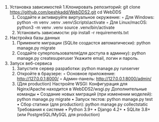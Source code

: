 1. Установка зависимостей
1.Клонировать репозиторий:
       git clone https://github.com/peshkadd/WebDDS2.git
       cd WebDDS
    1. Создайте и активируйте виртуальное окружение:
        ◦ Для Windows:
          python -m venv .venv
          .venv\Scripts\activate
        ◦ Для Linux/macOS:
          python3 -m venv .venv
          source .venv/bin/activate
    2. Установить зависимости:
       pip install -r requirements.txt
2. Настройка базы данных
    1. Примените миграции (SQLite создастся автоматически):
       python manage.py migrate
    2. Создайте суперпользователя(для доступа в админку):
       python manage.py createsuperuser
       Укажите email, логин и пароль.
3. Запуск веб-сервиса
    1. Запустите сервер разработки:
       python manage.py runserver
    2. Откройте в браузере:
        ◦ Основное приложение: http://127.0.0.1:8000/
        ◦ Админ-панель: http://127.0.0.1:8000/admin/
    3. (Для production) Настройте WSGI:
Конфигурация для Nginx/Apache находится в WebDDS2/wsgi.py
Дополнительные команды
    • Создание новых миграций (при изменении моделей):
      python manage.py migrate
    • Запуск тестов:
      python manage.py test
    • Сбор статики (для production):
      python manage.py collectstatic
Требования к системе
    • Python 3.9+
    • Django 4.2+
    • SQLite 3.8+ (или PostgreSQL/MySQL для production)

